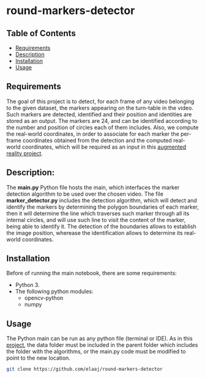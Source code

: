 # round-markers-detector

## Table of Contents

- [Requirements](#Requirements)
- [Description](#Description)
- [Installation](#Installation)
- [Usage](#usage)


## Requirements

The goal of this project is to detect, for each frame of any video belonging to the given dataset, the markers appearing on the turn-table in the video. Such markers are detected, identified and their position and identities are stored as an output. The markers are 24, and can be identified according to the number and position of circles each of them includes. Also, we compute the real-world coordinates, in order to associate for each marker the per-frame coordinates obtained from the detection and the computed real-world coordinates, which will be required as an input in this [augmented reality project](https://github.com/elaaj/augmented-reality). 

## Description:

The **main.py** Python file hosts the main, which interfaces the marker detection algorithm to be used over the chosen video.
The file **marker_detector.py** includes the detection algorithm, which will detect and identify the markers by determining the polygon boundaries of each marker, then it will determine the line which traverses such marker through all its internal circles, and will use such line to visit the content of the marker, being able to identify it. The detection of the boundaries allows to establish the image position, wherease the identification allows to determine its real-world coordinates. 

## Installation

Before of running the main notebook, there are some requirements:

- Python 3.
- The following python modules:
  - opencv-python
  - numpy

## Usage

The Python main can be run as any python file (terminal or IDE).
As in this [project](https://github.com/elaaj/binary-video-segmentation), the data folder must be included in the parent folder which includes the folder with the algorithms, or the main.py code must be modified to point to the new location.



```bash
git clone https://github.com/elaaj/round-markers-detector
```
